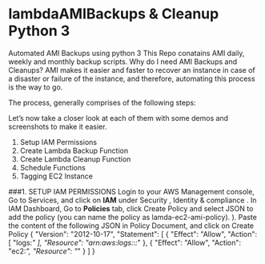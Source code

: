 # lambdaAMIBackups & Cleanup Python 3
Automated AMI Backups using python 3
This Repo conatains AMI daily, weekly and monthly backup scripts.
Why do I need AMI Backups and Cleanups?
AMI makes it easier and faster to recover an instance in case of a disaster or failure of the instance, and therefore, automating this process is the way to go.

The process, generally comprises of the following steps:

Let’s now take a closer look at each of them with some demos and screenshots to make it easier.
1.	Setup IAM Permissions
2.	Create Lambda Backup Function
3.	Create Lambda Cleanup Function
4.	Schedule Functions
5.	 Tagging EC2 Instance

###1. SETUP IAM PERMISSIONS
Login to your AWS Management console, Go to Services, and click on **IAM** under Security , Identity & compliance .
In IAM Dashboard, Go to **Policies** tab, click Create Policy and select JSON to add the policy (you can name the policy as lamda-ec2-ami-policy).
). 
Paste the content of the following JSON in Policy Document, and click on Create Policy
{ "Version": "2012-10-17", "Statement": [ { "Effect": "Allow", "Action": [ "logs:*" ], "Resource": "arn:aws:logs:*:*:*" }, { "Effect": "Allow", "Action": "ec2:*", "Resource": "*" } ] }
